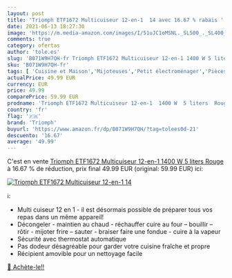 ```yaml
---
layout: post
title: 'Triomph ETF1672 Multicuiseur 12-en-1  14 avec 16.67 % rabais '
date: 2021-06-13 18:27:30
image: 'https://m.media-amazon.com/images/I/51uJC1oMSNL._SL500_._SL400_.jpg'
comments: true
category: ofertas
author: 'tole.es'
slug: 'B071W9H7QH-fr Triomph ETF1672 Multicuiseur 12-en-1 1400 W 5 liters Rouge'
sku: 'B071W9H7QH-fr'
tags: [ 'Cuisine et Maison','Mijoteuses','Petit électroménager','Pièces et accessoires pour petit électroménager','triomph', ]
actualPrice: 49.99 EUR
currency: EUR
price: 49.99
comparePrice: 59.99 EUR
prodname: 'Triomph ETF1672 Multicuiseur 12-en-1  1400 W  5 liters  Rouge'
country: 'fr'
flag: '🇫🇷'
brand: 'Triomph'
buyurl: 'https://www.amazon.fr/dp/B071W9H7QH/?tag=tolees0d-21'
descuento: '16.67'
average: '49.99'
---
```


C'est en vente [Triomph ETF1672 Multicuiseur 12-en-1  1400 W  5 liters  Rouge](https://www.amazon.fr/dp/B071W9H7QH/?tag=tolees0d-21)  à  16.67 % de réduction, prix final  49.99 EUR (original: 59.99 EUR) ici:

[![Triomph ETF1672 Multicuiseur 12-en-1  14](https://m.media-amazon.com/images/I/51uJC1oMSNL._SL500_._SL400_.jpg)](https://www.amazon.fr/dp/B071W9H7QH/?tag=tolees0d-21)

ℹ️:

- Multi cuiseur 12 en 1 - il est désormais possible de préparer tous vos repas dans un même appareil!
- Décongeler - maintien au chaud - réchauffer cuire au four – bouillir – rôtir - mijoter frire – sauter - braiser faire une fondue - cuire à la vapeur
- Sécurité avec thermostat automatique
- Pas dodeur désagréable pour garder votre cuisine fraîche et propre
- Récipient amovible pour un nettoyage facile

[🛒 Achète-le!!](https://www.amazon.fr/dp/B071W9H7QH/?tag=tolees0d-21)
